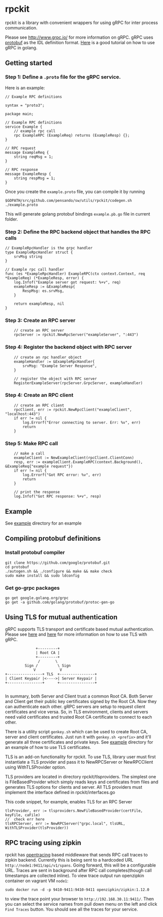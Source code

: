 # rpckit

rpckit is a library with convenient wrappers for using gRPC for inter process communication.

Please see http://www.grpc.io/ for more information on gRPC.
gRPC uses [protobuf](https://github.com/google/protobuf) as the IDL definition format.
[Here](http://www.grpc.io/docs/tutorials/basic/go.html) is a good tutorial on how to use gRPC in golang.

## Getting started

### Step 1: Define a `.proto` file for the gRPC service.

Here is an example:

```
// Example RPC definitions

syntax = "proto3";

package main;

// Example RPC definitions
service Example {
	// example rpc call
	rpc ExampleRPC (ExampleReq) returns (ExampleResp) {};
}

// RPC request
message ExampleReq {
	string reqMsg = 1;
}

// RPC response
message ExampleResp {
	string respMsg = 1;
}
```

Once you create the `example.proto` file, you can compile it by running

```
$GOPATH/src/github.com/pensando/sw/utils/rpckit/codegen.sh ./example.proto
```

This will generate golang protobuf bindings `example.pb.go` file in current folder.


### Step 2: Define the RPC backend object that handles the RPC calls

```
// ExampleRpcHandler is the grpc handler
type ExampleRpcHandler struct {
    srvMsg string
}

// Example rpc call handler
func (es *ExampleRpcHandler) ExampleRPC(ctx context.Context, req *ExampleReq) (*ExampleResp, error) {
    log.Infof("Example server got request: %+v", req)
    exampleResp := &ExampleResp{
        RespMsg: es.srvMsg,
    }

    return exampleResp, nil
}
```

### Step 3: Create an RPC server

```
    // create an RPC server
    rpcServer := rpckit.NewRpcServer("exampleServer", ":443")
```

### Step 4: Register the backend object with RPC server

```
    // create an rpc handler object
    exampleHandler := &ExampleRpcHandler{
        srvMsg: "Example Server Response",
    }

    // register the object with RPC server
    RegisterExampleServer(rpcServer.GrpcServer, exampleHandler)

```

### Step 4: Create an RPC client

```
    // create an RPC client
    rpcClient, err := rpckit.NewRpcClient("exampleClient", "localhost:443")
    if err != nil {
        log.Errorf("Error connecting to server. Err: %v", err)
        return
    }
```

### Step 5: Make RPC call

```
    // make a call
    exampleClient := NewExampleClient(rpcClient.ClientConn)
    resp, err := exampleClient.ExampleRPC(context.Background(), &ExampleReq{"example request"})
    if err != nil {
        log.Errorf("Got RPC error: %v", err)
        return
    }

    // print the response
    log.Infof("Got RPC response: %+v", resp)
```

## Example
See [example](./example) directory for an example

## Compiling protobuf definitions

### Install protobuf compiler

```
git clone https://github.com/google/protobuf.git
cd protobuf
./autogen.sh && ./configure && make && make check
sudo make install && sudo ldconfig
```

### Get go-grpc packages

```
go get google.golang.org/grpc
go get -a github.com/golang/protobuf/protoc-gen-go
```

## Using TLS for mutual authentication

gRPC supports TLS transport and certificate based mutual authentication. Please see [here](http://www.grpc.io/docs/guides/auth.html) and [here](https://github.com/grpc/grpc-go/blob/master/Documentation/grpc-auth-support.md) for more information on how to use TLS with gRPC.

```
              +---------+
              | Root CA |
              +---------+
               /       \
         Sign /         \ Sign
             V           V
+----------------+ TLS  +----------------+
| Client Keypair |<---->| Server Keypair |
+----------------+      +----------------+


```

In summary, both Server and Client trust a common Root CA. Both Server and Client get their public key certificates signed by the Root CA. Now they can authenticate each other. gRPC servers are setup to request client certificates and vice versa. So, in TLS environment, clients and servers need valid certificates and trusted Root CA certificate to connect to each other.

There is a utility script `genkey.sh` which can be used to create Root CA, server and client certificates. Just run it with `genkey.sh <prefix>` and it'll generate all three certificates and private keys. See [example](./example) directory for an example of how to use TLS certificates.

TLS is an add-on functionality for rpckit. To use TLS, library user must first instantiate a TLS provider and pass it to NewRPCServer or NewRPCClient using WithTLSProvider option.

TLS providers are located in directory rpckit/tlsproviders. The simplest one is FileBasedProvider which simply reads keys and certificates from files and generates TLS options for clients and server. All TLS providers must implement the interface defined in rpckit/interfaces.go

This code snippet, for example, enables TLS for an RPC Server

```
tlsProvider, err := tlsproviders.NewFileBasedProvider(certFile, keyFile, caFile)
//  check err here
tlsRPCServer, err := NewRPCServer("grpc.local", tlsURL, WithTLSProvider(tlsProvider))
```

## RPC tracing using zipkin

rpckit has [opentracing](http://opentracing.io/) based middleware that sends RPC call traces to zipkin backend. Currently this is being sent to a hardcoded URL `http://node1:9411/api/v1/spans`. Going forward, this will be a configurable URL. Traces are sent in background after RPC call completes(though call timestamps are collected inline). To view trace output run openzipkin container on vagrant VM `node1`:

```
sudo docker run -d -p 9410-9411:9410-9411 openzipkin/zipkin:1.12.0
```

to view the trace point your browser to `http://192.168.30.11:9411/`. Then you can select the service names from pull down menu on the left and click `Find Traces` button. You should see all the traces for your service.
